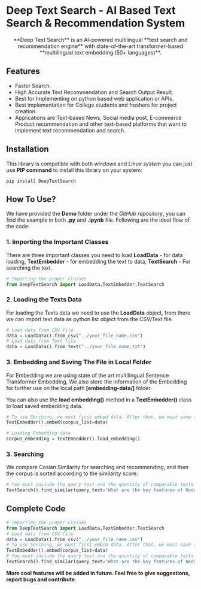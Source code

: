 # Deep Text Search - AI Based Text Search & Recommendation System
<p align="center">
**Deep Text Search** is an AI-powered multilingual **text search and recommendation engine** with state-of-the-art transformer-based **multilingual text embedding (50+ languages)**.



## Features
- Faster Search.
- High Accurate Text Recommendation and Search Output Result.
- Best for Implementing on python based web application or APIs.
- Best implementation for College students and freshers for project creation.
- Applications are Text-based News, Social media post, E-commerce Product recommendation and other text-based platforms that want to implement text recommendation and search.

## Installation

This library is compatible with both *windows* and *Linux system* you can just use **PIP command** to install this library on your system:

```shell
pip install DeepTextSearch
```

## How To Use?

We have provided the **Demo** folder under the *GitHub repository*, you can find the example in both **.py** and **.ipynb**  file. Following are the ideal flow of the code:

### 1. Importing the Important Classes
There are three important classes you need to load **LoadData** - for data loading, **TextEmbedder** - for embedding the text  to data, **TextSearch** - For searching the text.

```python
# Importing the proper classes
from DeepTextSearch import LoadData,TextEmbedder,TextSearch
```

### 2. Loading the Texts Data

For loading the Texts data we need to use the **LoadData** object, from there we can import text data as python list object from the CSV/Text  file.

```python
# Load data from CSV file
data = LoadData().from_csv("../your_file_name.csv")
# Load data from Text file
data = LoadData().from_text("../your_file_name.txt")
```
### 3. Embedding and Saving The File in Local Folder

For Embedding we are using state of the art multilingual Sentence Transformer Embedding, We also store the information of the Embedding for further use on the local path **[embedding-data/]** folder.

You can also use the **load embedding()** method in a **TextEmbedder()** class to load saved embedding data.

```python
# To use Serching, we must first embed data. After that, we must save all of the data on the local path.
TextEmbedder().embed(corpus_list=data)

# Loading Embedding data
corpus_embedding = TextEmbedder().load_embedding()
```
### 3. Searching

We compare Cosian Similarity for searching and recommending, and then the corpus is sorted according to the similarity score:

```python
# You must include the query text and the quantity of comparable texts you want to search for.
TextSearch().find_similar(query_text="What are the key features of Node.js?",top_n=10)
```

## Complete Code

```python
# Importing the proper classes
from DeepTextSearch import LoadData,TextEmbedder,TextSearch
# Load data from CSV file
data = LoadData().from_csv("../your_file_name.csv")
# To use Serching, we must first embed data. After that, we must save all of the data on the local path
TextEmbedder().embed(corpus_list=data)
# You must include the query text and the quantity of comparable texts you want to search for
TextSearch().find_similar(query_text="What are the key features of Node.js?",top_n=10)
```



**More cool features will be added in future. Feel free to give suggestions, report bugs and contribute.**
